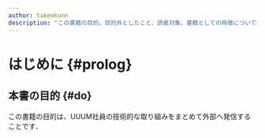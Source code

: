 ```yaml
---
author: takeokunn
description: "この書籍の目的、目的外としたこと、読者対象、書籍としての特徴について紹介します。"
---
```


# はじめに {#prolog}

## 本書の目的 {#do}

この書籍の目的は、UUUM社員の技術的な取り組みをまとめて外部へ発信することです．
